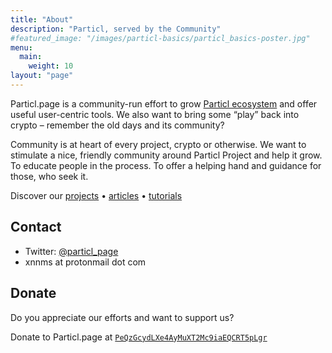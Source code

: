 ```yaml
---
title: "About"
description: "Particl, served by the Community"
#featured_image: "/images/particl-basics/particl_basics-poster.jpg"
menu:
  main:
    weight: 10
layout: "page"
---
```


Particl.page is a community-run effort to grow [Particl ecosystem](https://particl.io) and offer useful user-centric tools. We also want to bring some “play” back into crypto – remember the old days and its community?

Community is at heart of every project, crypto or otherwise. We want to stimulate a nice, friendly community around Particl Project and help it grow. To educate people in the process. To offer a helping hand and guidance for those, who seek it.

Discover our [projects](/projects) &bull; [articles](/articles) &bull; [tutorials](/howto)


## Contact

- Twitter: [@particl_page](https://twitter.com/particl_page)
- xnnms at protonmail dot com


## Donate

Do you appreciate our efforts and want to support us?

Donate to Particl.page at [`PeQzGcydLXe4AyMuXT2Mc9iaEQCRT5pLgr`](https://explorer.particl.io/address/PeQzGcydLXe4AyMuXT2Mc9iaEQCRT5pLgr)
